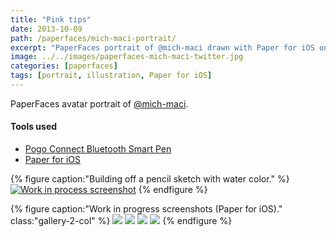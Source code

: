 ```yaml
---
title: "Pink tips"
date: 2013-10-09
path: /paperfaces/mich-maci-portrait/
excerpt: "PaperFaces portrait of @mich-maci drawn with Paper for iOS on an iPad."
image: ../../images/paperfaces-mich-maci-twitter.jpg
categories: [paperfaces]
tags: [portrait, illustration, Paper for iOS]
---
```


PaperFaces avatar portrait of <a href="https://twitter.com/mich-maci">@mich-maci</a>.

#### Tools used

- [Pogo Connect Bluetooth Smart Pen](https://www.amazon.com/gp/product/B009K448L4/ref=as_li_ss_tl?ie=UTF8&camp=1789&creative=390957&creativeASIN=B009K448L4&linkCode=as2&tag=mademist-20)
- [Paper for iOS](https://paper.bywetransfer.com/)

{% figure caption:"Building off a pencil sketch with water color." %}
[![Work in process screenshot](../../images/paperfaces-mich-maci-process-1-750.jpg)](../../images/paperfaces-mich-maci-process-1-lg.jpg)
{% endfigure %}

{% figure caption:"Work in progress screenshots (Paper for iOS)." class:"gallery-2-col" %}
[![](../../images/paperfaces-mich-maci-process-2-600.jpg)](../../images/paperfaces-mich-maci-process-2-lg.jpg)
[![](../../images/paperfaces-mich-maci-process-3-600.jpg)](../../images/paperfaces-mich-maci-process-3-lg.jpg)
[![](../../images/paperfaces-mich-maci-process-4-600.jpg)](../../images/paperfaces-mich-maci-process-4-lg.jpg)
[![](../../images/paperfaces-mich-maci-process-5-600.jpg)](../../images/paperfaces-mich-maci-process-5-lg.jpg)
{% endfigure %}
